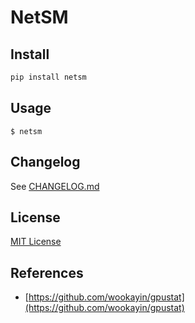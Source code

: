 # NetSM

## Install

```bash
pip install netsm
```

## Usage

`$ netsm`

## Changelog

See [CHANGELOG.md](CHANGELOG.md)

## License

[MIT License](License)

## References

- [https://github.com/wookayin/gpustat](https://github.com/wookayin/gpustat)
